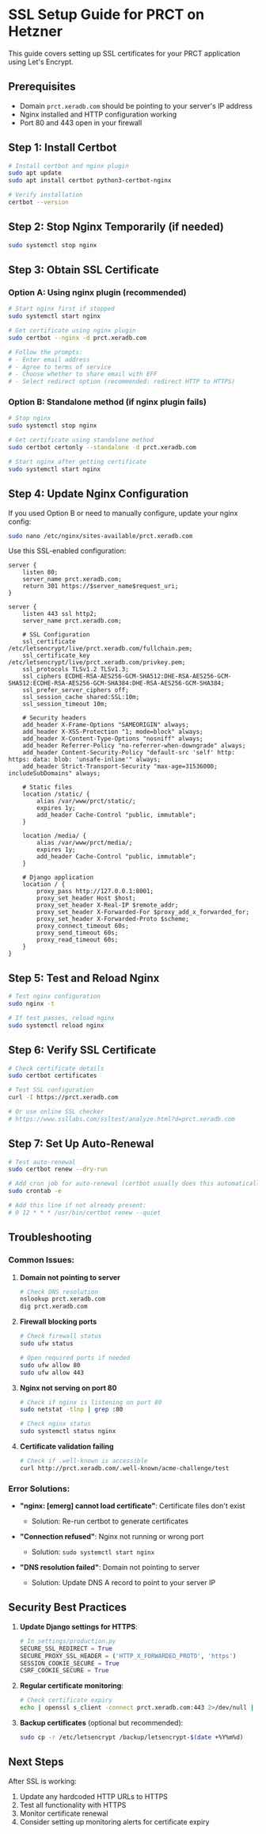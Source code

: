 # SSL Setup Guide for PRCT on Hetzner

This guide covers setting up SSL certificates for your PRCT application using Let's Encrypt.

## Prerequisites

- Domain `prct.xeradb.com` should be pointing to your server's IP address
- Nginx installed and HTTP configuration working
- Port 80 and 443 open in your firewall

## Step 1: Install Certbot

```bash
# Install certbot and nginx plugin
sudo apt update
sudo apt install certbot python3-certbot-nginx

# Verify installation
certbot --version
```

## Step 2: Stop Nginx Temporarily (if needed)

```bash
sudo systemctl stop nginx
```

## Step 3: Obtain SSL Certificate

### Option A: Using nginx plugin (recommended)
```bash
# Start nginx first if stopped
sudo systemctl start nginx

# Get certificate using nginx plugin
sudo certbot --nginx -d prct.xeradb.com

# Follow the prompts:
# - Enter email address
# - Agree to terms of service
# - Choose whether to share email with EFF
# - Select redirect option (recommended: redirect HTTP to HTTPS)
```

### Option B: Standalone method (if nginx plugin fails)
```bash
# Stop nginx
sudo systemctl stop nginx

# Get certificate using standalone method
sudo certbot certonly --standalone -d prct.xeradb.com

# Start nginx after getting certificate
sudo systemctl start nginx
```

## Step 4: Update Nginx Configuration

If you used Option B or need to manually configure, update your nginx config:

```bash
sudo nano /etc/nginx/sites-available/prct.xeradb.com
```

Use this SSL-enabled configuration:

```nginx
server {
    listen 80;
    server_name prct.xeradb.com;
    return 301 https://$server_name$request_uri;
}

server {
    listen 443 ssl http2;
    server_name prct.xeradb.com;

    # SSL Configuration
    ssl_certificate /etc/letsencrypt/live/prct.xeradb.com/fullchain.pem;
    ssl_certificate_key /etc/letsencrypt/live/prct.xeradb.com/privkey.pem;
    ssl_protocols TLSv1.2 TLSv1.3;
    ssl_ciphers ECDHE-RSA-AES256-GCM-SHA512:DHE-RSA-AES256-GCM-SHA512:ECDHE-RSA-AES256-GCM-SHA384:DHE-RSA-AES256-GCM-SHA384;
    ssl_prefer_server_ciphers off;
    ssl_session_cache shared:SSL:10m;
    ssl_session_timeout 10m;

    # Security headers
    add_header X-Frame-Options "SAMEORIGIN" always;
    add_header X-XSS-Protection "1; mode=block" always;
    add_header X-Content-Type-Options "nosniff" always;
    add_header Referrer-Policy "no-referrer-when-downgrade" always;
    add_header Content-Security-Policy "default-src 'self' http: https: data: blob: 'unsafe-inline'" always;
    add_header Strict-Transport-Security "max-age=31536000; includeSubDomains" always;

    # Static files
    location /static/ {
        alias /var/www/prct/static/;
        expires 1y;
        add_header Cache-Control "public, immutable";
    }

    location /media/ {
        alias /var/www/prct/media/;
        expires 1y;
        add_header Cache-Control "public, immutable";
    }

    # Django application
    location / {
        proxy_pass http://127.0.0.1:8001;
        proxy_set_header Host $host;
        proxy_set_header X-Real-IP $remote_addr;
        proxy_set_header X-Forwarded-For $proxy_add_x_forwarded_for;
        proxy_set_header X-Forwarded-Proto $scheme;
        proxy_connect_timeout 60s;
        proxy_send_timeout 60s;
        proxy_read_timeout 60s;
    }
}
```

## Step 5: Test and Reload Nginx

```bash
# Test nginx configuration
sudo nginx -t

# If test passes, reload nginx
sudo systemctl reload nginx
```

## Step 6: Verify SSL Certificate

```bash
# Check certificate details
sudo certbot certificates

# Test SSL configuration
curl -I https://prct.xeradb.com

# Or use online SSL checker
# https://www.ssllabs.com/ssltest/analyze.html?d=prct.xeradb.com
```

## Step 7: Set Up Auto-Renewal

```bash
# Test auto-renewal
sudo certbot renew --dry-run

# Add cron job for auto-renewal (certbot usually does this automatically)
sudo crontab -e

# Add this line if not already present:
# 0 12 * * * /usr/bin/certbot renew --quiet
```

## Troubleshooting

### Common Issues:

1. **Domain not pointing to server**
   ```bash
   # Check DNS resolution
   nslookup prct.xeradb.com
   dig prct.xeradb.com
   ```

2. **Firewall blocking ports**
   ```bash
   # Check firewall status
   sudo ufw status
   
   # Open required ports if needed
   sudo ufw allow 80
   sudo ufw allow 443
   ```

3. **Nginx not serving on port 80**
   ```bash
   # Check if nginx is listening on port 80
   sudo netstat -tlnp | grep :80
   
   # Check nginx status
   sudo systemctl status nginx
   ```

4. **Certificate validation failing**
   ```bash
   # Check if .well-known is accessible
   curl http://prct.xeradb.com/.well-known/acme-challenge/test
   ```

### Error Solutions:

- **"nginx: [emerg] cannot load certificate"**: Certificate files don't exist
  - Solution: Re-run certbot to generate certificates

- **"Connection refused"**: Nginx not running or wrong port
  - Solution: `sudo systemctl start nginx`

- **"DNS resolution failed"**: Domain not pointing to server
  - Solution: Update DNS A record to point to your server IP

## Security Best Practices

1. **Update Django settings for HTTPS**:
   ```python
   # In settings/production.py
   SECURE_SSL_REDIRECT = True
   SECURE_PROXY_SSL_HEADER = ('HTTP_X_FORWARDED_PROTO', 'https')
   SESSION_COOKIE_SECURE = True
   CSRF_COOKIE_SECURE = True
   ```

2. **Regular certificate monitoring**:
   ```bash
   # Check certificate expiry
   echo | openssl s_client -connect prct.xeradb.com:443 2>/dev/null | openssl x509 -noout -dates
   ```

3. **Backup certificates** (optional but recommended):
   ```bash
   sudo cp -r /etc/letsencrypt /backup/letsencrypt-$(date +%Y%m%d)
   ```

## Next Steps

After SSL is working:
1. Update any hardcoded HTTP URLs to HTTPS
2. Test all functionality with HTTPS
3. Monitor certificate renewal
4. Consider setting up monitoring alerts for certificate expiry 
